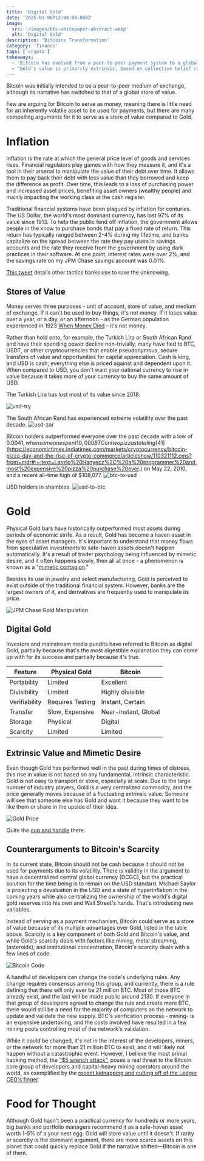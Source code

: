 ```yaml
---
title: 'Digital Gold'
date: '2025-01-06T12:00:00.000Z'
image:
  src: '/images/btc-whitepaper-abstract.webp'
  alt: 'Digital Gold'
description: 'Bitcoins Transformation'
category: 'finance'
tags: ['crypto']
takeaways:
  - 'Bitcoin has evolved from a peer-to-peer payment system to a global store of value and offers advantages over physical gold in portability, divisibility, and verifiability.'
  - "Gold's value is primarily extrinsic, based on collective belief rather than intrinsic utility."
---
```


Bitcoin was initially intended to be a peer-to-peer medium of exchange, although its narrative has switched to that of a global store of value.

Few are arguing for Bitcoin to serve as money, meaning there is little need for an inherently volatile asset to be used for payments, but there are many compelling arguments for it to serve as a store of value compared to Gold.

# Inflation

Inflation is the rate at which the general price level of goods and services rises. Financial regulators play games with how they measure it, and it's a tool in their arsenal to manipulate the value of their debt over time. It allows them to pay back their debt with less value than they borrowed and keep the difference as profit. Over time, this leads to a loss of purchasing power and increased asset prices, benefiting asset owners (wealthy people) and mainly impacting the working class at the cash register.

Traditional financial systems have been plagued by inflation for centuries. The US Dollar, the world's most dominant currency, has lost 97% of its value since 1913. To help the public fend off inflation, the government allows people in the know to purchase bonds that pay a fixed rate of return. This return has typically ranged between 2-4% during my lifetime, and banks capitalize on the spread between the rate they pay users in savings accounts and the rate they receive from the government by using dark practices in their software. At one point, interest rates were over 2%, and the savings rate on my JPM Chase savings account was 0.01%.

[This tweet](https://x.com/zacharyr0th/status/1829654300450009530) details other tactics banks use to ruse the unknowing.

## Stores of Value

Money serves three purposes - unit of account, store of value, and medium of exchange. If it can't be used to buy things, it's not money. If it loses value over a year, or a day, or an afternoon - as the German population experienced in 1923 [When Money Died](https://www.goodreads.com/book/show/8567383-when-money-dies) - it's not money.

Rather than hold onto, for example, the Turkish Lira or South African Rand and have their spending power decline non-trivially, many have fled to BTC, USDT, or other cryptocurrencies that enable pseudonymous, secure transfers of value and opportunities for capital appreciation. Cash is king, and USD is cash; everything else is priced against and dependent upon it. When compared to USD, you don't want your national currency to rise in value because it takes more of your currency to buy the same amount of USD.

The Turkish Lira has lost most of its value since 2018.

![usd-try](/images/usd-try.webp)

The South African Rand has experienced extreme volatility over the past decade.
![usd-zar](/images/usd-zar.webp)

Bitcoin holders outperformed everyone over the past decade with a low of $0.0041, when someone spent 10,000 BTC on two pizzas totaling [$41](https://economictimes.indiatimes.com/markets/cryptocurrency/bitcoin-pizza-day-and-the-rise-of-crypto-commerce/articleshow/110321112.cms?from=mdr#:~:text=Laszlo%20Hanyecz%2C%20a%20programmer%20and,most%20expensive%20pizza%20purchase%20ever.) on May 22, 2010, and a recent all-time high of $108,077.
![btc-to-usd](/images/btc-usd.webp)

USD holders in shambles.
![usd-to-btc](/images/usd-btc.webp)

# Gold

Physical Gold bars have historically outperformed most assets during periods of economic strife. As a result, Gold has become a haven asset in the eyes of asset managers. It's important to understand that money flows from speculative investments to safe-haven assets doesn't happen automatically. It's a result of trader psychology being influenced by mimetic desire, and it often happens slowly, then all at once - a phenomenon is known as a "[mimetic contagion](https://mimetictheory.com/mimetic-contagion/)."

Besides its use in jewelry and select manufacturing, Gold is perceived to exist outside of the traditional financial system. However, banks are the largest owners of it, and derivatives are frequently used to manipulate its price.

![JPM Chase Gold Manipulation](/images/jpm-criminals.webp)

## Digital Gold

Investors and mainstream media pundits have referred to Bitcoin as digital Gold, partially because that's the most digestible explanation they can come up with for its success and partially because it's true.

| Feature       | Physical Gold    | Bitcoin              |
| ------------- | ---------------- | -------------------- |
| Portability   | Limited          | Excellent            |
| Divisibility  | Limited          | Highly divisible     |
| Verifiability | Requires Testing | Instant, Certain     |
| Transfer      | Slow, Expensive  | Near-instant, Global |
| Storage       | Physical         | Digital              |
| Scarcity      | Limited          | Limited              |

## Extrinsic Value and Mimetic Desire

Even though Gold has performed well in the past during times of distress, this rise in value is not based on any fundamental, intrinsic characteristic. Gold is not easy to transport or store, especially at scale. Due to the large number of industry players, Gold is a very centralized commodity, and the price generally moves because of a fluctuating extrinsic value. Someone will see that someone else has Gold and want it because they want to be like them or share in the upside of their idea.

![Gold Price](/images/gold-chart.webp)

Quite the [cup and handle](https://www.strike.money/technical-analysis/cup-and-handle) there.

## Counterarguments to Bitcoin's Scarcity

In its current state, Bitcoin should not be cash because it should not be used for payments due to its volatility. There is validity in the argument to have a decentralized central global currency (DCGC), but the practical solution for the time being is to remain on the USD standard. Michael Saylor is projecting a devaluation in the USD and a state of hyperinflation in the coming years while also centralizing the ownership of the world's digital gold reserves into his own and Wall Street's hands. That's introducing new variables.

Instead of serving as a payment mechanism, Bitcoin could serve as a store of value because of its multiple advantages over Gold, listed in the table above. Scarcity is a key component of both Gold and Bitcoin's value, and while Gold's scarcity deals with factors like mining, metal streaming, (asteroids), and institutional concentration, Bitcoin's scarcity deals with a few lines of code.

![Bitcoin Code](/images/btc-21m.webp)

A handful of developers can change the code's underlying rules. Any change requires consensus among this group, and currently, there is a rule defining that there will only ever be 21 million BTC. Most of those BTC already exist, and the last will be made public around 2130. If everyone in that group of developers agreed to change the rule and create more BTC, there would still be a need for the majority of computers on the network to update and validate the new supply. BTC's verification process - mining- is an expensive undertaking, and the costs involved have resulted in a few mining pools controlling most of the network's validation.

While it _could_ be changed, it's not in the interest of the developers, miners, or the network for more than 21 million BTC to exist, and it will likely not happen without a catastrophic event. However, I believe the most primal hacking method, the ["$5 wrench attack"](https://www.financemagnates.com/terms/5/5-wrench-attack/), poses a real threat to the Bitcoin core group of developers and capital-heavy mining operators around the world, as exemplified by the [recent kidnapping and cutting off of the Ledger CEO's finger](https://www.reuters.com/world/europe/kidnapped-co-founder-french-crypto-firm-ledger-had-his-hand-mutilated-2025-01-24/).

# Food for Thought

Although Gold hasn't been a practical currency for hundreds or more years, big banks and portfolio managers recommend it as a safe-haven asset worth 1-5% of a your nest egg. Gold will store value until it doesn't. If rarity or scarcity is the dominant argument, there are more scarce assets on this planet that could quickly replace Gold if the narrative shifted—Bitcoin is one of them.
